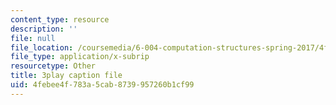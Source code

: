 ```yaml
---
content_type: resource
description: ''
file: null
file_location: /coursemedia/6-004-computation-structures-spring-2017/4febee4f783a5cab8739957260b1cf99_fg6QYiiF_c8.vtt
file_type: application/x-subrip
resourcetype: Other
title: 3play caption file
uid: 4febee4f-783a-5cab-8739-957260b1cf99
---
```

